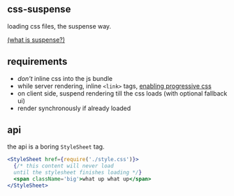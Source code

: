 css-suspense
---

loading css files, the suspense way. 

[(what is suspense?)](https://www.youtube.com/watch?v=v6iR3Zk4oDY)

requirements
---

- *don't* inline css into the js bundle 
- while server rendering, inline `<link>` tags, [enabling progressive css](https://jakearchibald.com/2016/link-in-body/)
- on client side, suspend rendering till the css loads (with optional fallback ui)
- render synchronously if already loaded 

api
--- 

the api is a boring `StyleSheet` tag.

```jsx
<StyleSheet href={require('./style.css')}>
  {/* this content will never load 
  until the stylesheet finishes loading */}
  <span className='big'>what up what up</span>
</StyleSheet>    
```
